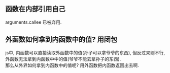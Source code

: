 

## 函数在内部引用自己
arguments.callee 已被弃用.

## 外函数如何拿到内函数中的值? 用闭包

js中, 内函数可以直接读取外函数中的值(孙子可以拿爷爷的东西), 但反过来则不行, 外函数无法拿到内函数中中的值(爷爷不能去拿孙子的东西).  
那么从外界如何拿到内函数中的值呢? 用外函数把内函数返回出去啊.




